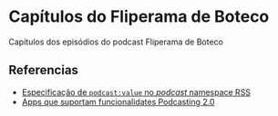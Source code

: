 # Capítulos do Fliperama de Boteco

Capítulos dos episódios do podcast Fliperama de Boteco

## Referencias

- [Especificação de `podcast:value` no _podcast_ namespace RSS](https://github.com/Podcastindex-org/podcast-namespace/blob/main/value/value.md)
- [Apps que suportam funcionalidates Podcasting 2.0](https://podcastindex.org/apps) 